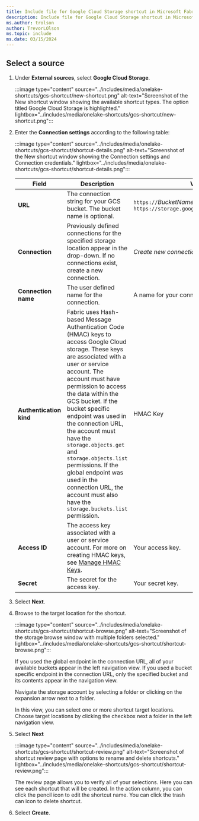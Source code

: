 ```yaml
---
title: Include file for Google Cloud Storage shortcut in Microsoft Fabric
description: Include file for Google Cloud Storage shortcut in Microsoft Fabric.
ms.author: trolson
author: TrevorLOlson
ms.topic: include
ms.date: 03/15/2024
---
```

## Select a source

1. Under **External sources**, select **Google Cloud Storage**.

    :::image type="content" source="../includes/media/onelake-shortcuts/gcs-shortcut/new-shortcut.png" alt-text="Screenshot of the New shortcut window showing the available shortcut types. The option titled Google Cloud Storage is highlighted." lightbox="../includes/media/onelake-shortcuts/gcs-shortcut/new-shortcut.png":::

1. Enter the **Connection settings** according to the following table:

    :::image type="content" source="../includes/media/onelake-shortcuts/gcs-shortcut/shortcut-details.png" alt-text="Screenshot of the New shortcut window showing the Connection settings and Connection credentials." lightbox="../includes/media/onelake-shortcuts/gcs-shortcut/shortcut-details.png":::

      |Field | Description| Value|
      |-----|-----| -----|
      | **URL**| The connection string for your GCS bucket. The bucket name is optional. | `https://`*BucketName*`.storage.googleapis.com` `https://storage.googleapis.com` |
      |**Connection** | Previously defined connections for the specified storage location appear in the drop-down. If no connections exist, create a new connection.| *Create new connection* |
      |**Connection name** | The user defined name for the connection.| A name for your connection.|
      |**Authentication kind**| Fabric uses Hash-based Message Authentication Code (HMAC) keys to access Google Cloud storage. These keys are associated with a user or service account. The account must have permission to access the data within the GCS bucket. If the bucket specific endpoint was used in the connection URL, the account must have the `storage.objects.get` and `storage.objects.list` permissions. If the global endpoint was used in the connection URL, the account must also have the `storage.buckets.list` permission. | HMAC Key|
      |**Access ID**| The access key associated with a user or service account. For more on creating HMAC keys, see [Manage HMAC Keys](https://cloud.google.com/storage/docs/authentication/managing-hmackeys#create). | Your access key.|
      |**Secret**| The secret for the access key. | Your secret key.|

1. Select **Next**.
1. Browse to the target location for the shortcut.

    :::image type="content" source="../includes/media/onelake-shortcuts/gcs-shortcut/shortcut-browse.png" alt-text="Screenshot of the storage browse window with multiple folders selected." lightbox="../includes/media/onelake-shortcuts/gcs-shortcut/shortcut-browse.png":::

    If you used the global endpoint in the connection URL, all of your available buckets appear in the left navigation view. If you used a bucket specific endpoint in the connection URL, only the specified bucket and its contents appear in the navigation view.

    Navigate the storage account by selecting a folder or clicking on the expansion arrow next to a folder.

    In this view, you can select one or more shortcut target locations.  Choose target locations by clicking the checkbox next a folder in the left navigation view.
1. Select **Next**

    :::image type="content" source="../includes/media/onelake-shortcuts/gcs-shortcut/shortcut-review.png" alt-text="Screenshot of shortcut review page with options to rename and delete shortcuts." lightbox="../includes/media/onelake-shortcuts/gcs-shortcut/shortcut-review.png":::

    The review page allows you to verify all of your selections. Here you can see each shortcut that will be created.  In the action column, you can click the pencil icon to edit the shortcut name. You can click the trash can icon to delete shortcut.

1. Select **Create**.
